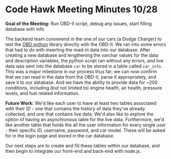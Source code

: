# Code Hawk Meeting Minutes 10/28 #

**Goal of the Meeting:** Run OBD-II script, debug any issues, start filling database with info

The backend team convenend in the one of our cars (a Dodge Charger) to test the 
[OBD python](https://python-obd.readthedocs.io/en/latest/) library directly with the OBD-II. 
We ran into some errors that had to do with inserting the read-in data into our database. 
After creating a new database and lengthening the varchar values for the data and description variables, 
the python script ran without any errors, and live data was sent into the database `car` to be stored in a 
table called `car_info`. This was a major milestone in our process thus far; we can now confirm that we can 
read in the data from the OBD-II, parse it appropriately, and save it to our database. And we have the ability 
to provide data for ~200 conditions, including (but not limited to) engine health, air health, pressure levels, 
and fuel related information. 

**Future Work:** 
We'd like each user to have at least two tables associated with their ID - one that contains the history of data 
they've already collected, and one that contains live data. We'd also like to explore the option of having an 
asynchronous table for the live data. Furthermore, we'd like another table that holds the all the user information 
for every single user - their specific ID, username, password, and car model. These will be asked for in the login 
page and stored in the car database.

Our next steps are to create and fill these tables within our database, and then begin to integrate our front-end 
and back-end with node.js. 
